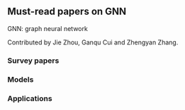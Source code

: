 ## Must-read papers on GNN
GNN: graph neural network

Contributed by Jie Zhou, Ganqu Cui and Zhengyan Zhang.

### Survey papers

### Models

### Applications